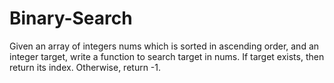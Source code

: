 # Binary-Search
Given an array of integers nums which is sorted in ascending order, and an integer target, write a function to search target in nums. If target exists, then return its index. Otherwise, return -1.
